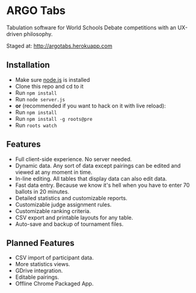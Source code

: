 ARGO Tabs
=================
Tabulation software for World Schools Debate competitions with an UX-driven philosophy.

Staged at:
http://argotabs.herokuapp.com

Installation
-----------------
- Make sure [node.js](http://nodejs.org) is installed
- Clone this repo and cd to it
- Run `npm install`
- Run `node server.js`
- **or** (recommended if you want to hack on it with live reload):
- Run `npm install`
- Run `npm install -g roots@pre`
- Run `roots watch`

Features
-----------------
* Full client-side experience. No server needed.
* Dynamic data. Any sort of data except pairings can be edited and viewed at any moment in time.
* In-line editing. All tables that display data can also edit data.
* Fast data entry. Because we know it's hell when you have to enter 70 ballots in 20 minutes.
* Detailed statistics and customizable reports.
* Customizable judge assignment rules.
* Customizable ranking criteria.
* CSV export and printable layouts for any table.
* Auto-save and backup of tournament files.

Planned Features
-----------------
* CSV import of participant data.
* More statistics views.
* GDrive integration.
* Editable pairings.
* Offline Chrome Packaged App.
